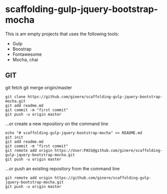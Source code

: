 # scaffolding-gulp-jquery-bootstrap-mocha

This is am empty projects that uses the following tools:
* Gulp
* Boostrap
* Fontawesome
* Mocha, chai



## GIT

git fetch
git merge origin/master
    

```
git clone https://github.com/ginere/scaffolding-gulp-jquery-bootstrap-mocha.git
git add readme.md
git commit -m "first commit"
git push -u origin master
```
    
...or create a new repository on the command line
```
echo "# scaffolding-gulp-jquery-bootstrap-mocha" >> README.md
git init
git add readme.md
git commit -m "first commit"
git remote add origin https://User:PASS@github.com/ginere/scaffolding-gulp-jquery-bootstrap-mocha.git
git push -u origin master
```


...or push an existing repository from the command line
```
git remote add origin https://github.com/ginere/scaffolding-gulp-jquery-bootstrap-mocha.git
git push -u origin master
```
